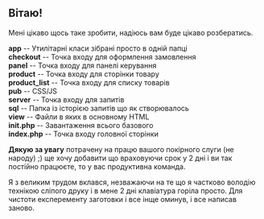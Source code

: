 ## Вітаю!

Мені цікаво щось таке зробити, 
надіюсь вам буде цікаво розбератись.

**app** -- Утилітарні класи зібрані просто в одній папці  
**checkout** -- Точка входу для оформлення замовлення  
**panel** -- Точка входу для панелі керування  
**product** -- Точка входу для сторінки товару  
**product_list** -- Точка входу для списку товарів  
**pub** -- CSS/JS   
**server** -- Точка входу для запитів  
**sql** -- Папка із історією запитів що як створювалось   
**view** -- Файли в яких в основному HTML  
**init.php** -- Завантаження всього базового  
**index.php** -- Точка входу головної сторінки  

**Дякую за увагу** потрачену на працю вашого покірного слуги (не народу)
 ;) ще хочу добавити що враховуючи срок у 2 дні і ви так постійно  працюєте, 
то у вас продуктивна команда. 

Я з великим трудом вклався, незважаючи на те що я частково володію технікою сліпого друку і в мене 2 дні клавіатура горіла просто. Для чистоти експеременту заготовки і все інще оминув, і все написав заново.


